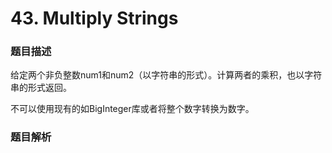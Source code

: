 # 43. Multiply Strings

### 题目描述

给定两个非负整数num1和num2（以字符串的形式）。计算两者的乘积，也以字符串的形式返回。

不可以使用现有的如BigInteger库或者将整个数字转换为数字。

### 题目解析

